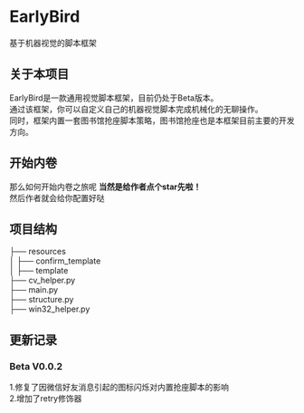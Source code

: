 # EarlyBird
基于机器视觉的脚本框架

## 关于本项目
EarlyBird是一款通用视觉脚本框架，目前仍处于Beta版本。  
通过该框架，你可以自定义自己的机器视觉脚本完成机械化的无聊操作。  
同时，框架内置一套图书馆抢座脚本策略，图书馆抢座也是本框架目前主要的开发方向。


## 开始内卷
那么如何开始内卷之旅呢 **当然是给作者点个star先啦！**  
然后作者就会给你配置好哒

## 项目结构
├── resources  
│   ├── confirm_template   
│   ├── template  
├── cv_helper.py  
├── main.py  
├── structure.py  
├── win32_helper.py

## 更新记录
### Beta V0.0.2
1.修复了因微信好友消息引起的图标闪烁对内置抢座脚本的影响  
2.增加了retry修饰器